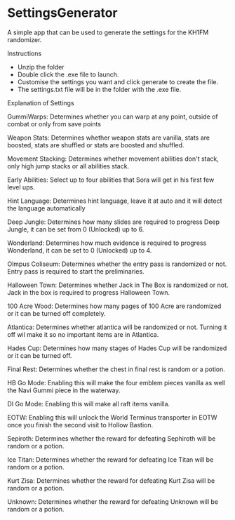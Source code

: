 # SettingsGenerator
A simple app that can be used to generate the settings for the KH1FM randomizer. 

Instructions 
- Unzip the folder
- Double click the .exe file to launch. 
- Customise the settings you want and click generate to create the file. 
- The settings.txt file will be in the folder with the .exe file. 

Explanation of Settings 

GummiWarps: Determines whether you can warp at any point, outside of combat or only from save points

Weapon Stats: Determines whether weapon stats are vanilla, stats are boosted, stats are shuffled or stats are boosted and shuffled. 

Movement Stacking: Determines whether movement abilities don't stack, only high jump stacks or
all abilities stack. 

Early Abilities: Select up to four abilities that Sora will get in his first few level ups. 

Hint Language: Determines hint language, leave it at auto and it will detect the language automatically

Deep Jungle: Determines how many slides are required to progress Deep Jungle, it can be set from 0 (Unlocked) up to 6. 

Wonderland: Determines how much evidence is required to progress Wonderland, it can be set to
0 (Unlocked) up to 4. 

Olmpus Coliseum: Determines whether the entry pass is randomized or not. Entry pass is required to start the preliminaries. 

Halloween Town: Determines whether Jack in The Box is randomized or not. Jack in the box is required to progress Halloween Town. 

100 Acre Wood: Determines how many pages of 100 Acre are randomized or it can be turned off completely. 

Atlantica: Determines whether atlantica will be randomized or not. Turning it off wil make it so no important items are in Atlantica. 

Hades Cup: Determines how many stages of Hades Cup will be randomized or it can be turned off. 

Final Rest: Determines whether the chest in final rest is random or a potion. 

HB Go Mode: Enabling this will make the four emblem pieces vanilla as well the Navi Gummi piece in the waterway. 

DI Go Mode: Enabling this will make all raft items vanilla. 

EOTW: Enabling this will unlock the World Terminus transporter in EOTW once you finish the second visit to Hollow Bastion. 

Sepiroth: Determines whether the reward for defeating Sephiroth will be random or a potion.

Ice Titan: Determines whether the reward for defeating Ice Titan will be random or a potion. 

Kurt Zisa: Determines whether the reward for defeating Kurt Zisa will be random or a potion. 

Unknown: Determines whether the reward for defeating Unknown will be random or a potion. 